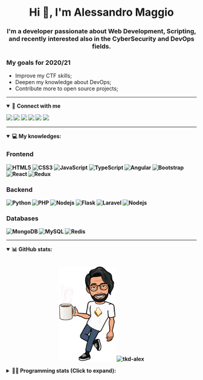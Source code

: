 <h1 align="center">Hi 👋, I'm Alessandro Maggio</h1>
<h3 align="center">I'm a developer passionate about Web Development, Scripting, and recently interested also in the CyberSecurity and DevOps fields.</h3>

### My goals for 2020/21
- Improve my CTF skills;
- Deepen my knowledge about DevOps;
- Contribute more to open source projects;

____

<details open>
<summary>🤝 <b>Connect with me<b></summary>

<p align = "center">

[<img src="https://img.shields.io/badge/twitter-1DA1F2.svg?&style=for-the-badge&logo=twitter&logoColor=white" />](https://twitter.com/TkdAxel)
[<img src ="https://img.shields.io/badge/portfolio-web-%23.svg?&style=for-the-badge&logo=&logoColor=white%22">](https://alessandromaggio.it/)
[<img src ="https://img.shields.io/badge/Telegram-1ca0f1.svg?&style=for-the-badge&logo=Telegram&logoColor=white%22&link=https://t.me/TkdAlex">](https://t.me/TkdAlex/)
[<img src="https://img.shields.io/badge/gmail-c14438.svg?&style=for-the-badge&logo=Gmail&logoColor=white&link=mailto:alex.tkd.alex@gmail.com"/>](mailto:alex.tkd.alex@gmail.com)
[<img src="https://img.shields.io/badge/linkedin-0077B5.svg?&style=for-the-badge&logo=linkedin&logoColor=white" />](https://www.linkedin.com/in/aalessandromaggio/)
[<img src = "https://img.shields.io/badge/instagram-E4405F.svg?&style=for-the-badge&logo=instagram&logoColor=white">](https://www.instagram.com/tkd_alex/)
<!--- [![Visits Badge](https://badges.pufler.dev/visits/tkd-alex/tkd-alex?style=for-the-badge&color=blue)](https://github.com/tkd-alex/tkd-alex) -->

</p>

</details>

---

<details open>
<summary>💻 <b>My knowledges</b>: </summary>

### Frontend
![HTML5](https://img.shields.io/badge/-HTML5-E34F26.svg?style=for-the-badge&logo=html5&logoColor=ffffff)
![CSS3](https://img.shields.io/badge/-CSS3-1572B6.svg?style=for-the-badge&logo=css3)
![JavaScript](https://img.shields.io/badge/-JavaScript-282C34?style=for-the-badge&logo=javascript)
![TypeScript](https://img.shields.io/badge/-TypeScript-007ACC?style=for-the-badge&logo=typescript)
![Angular](https://img.shields.io/badge/-Angular-DD0031?style=for-the-badge&logo=angular)
![Bootstrap](https://img.shields.io/badge/-Bootstrap-563D7C.svg?style=for-the-badge&logo=bootstrap)
![React](https://img.shields.io/badge/-React-282C34.svg?style=for-the-badge&logo=react&logoColor=ffffff)
![Redux](https://img.shields.io/badge/-Redux-764ABC.svg?style=for-the-badge&logo=redux)

### Backend
![Python](https://img.shields.io/badge/-Python-3776AB.svg?style=for-the-badge&logo=Python&logoColor=ffffff)
![PHP](https://img.shields.io/badge/-PHP-777BB4.svg?style=for-the-badge&logo=PHP&logoColor=ffffff)
![Nodejs](https://img.shields.io/badge/-Bash-4EAA25.svg?style=for-the-badge&logo=gnu-bash&logoColor=ffffff)
![Flask](https://img.shields.io/badge/-Flask-282C34.svg?style=for-the-badge&logo=flask)
![Laravel](https://img.shields.io/badge/-Laravel-FF2D20.svg?style=for-the-badge&logo=laravel&logoColor=ffffff)
![Nodejs](https://img.shields.io/badge/-Nodejs-339933.svg?style=for-the-badge&logo=Node.js&logoColor=ffffff)

### Databases
![MongoDB](https://img.shields.io/badge/-MongoDB-47A248?style=for-the-badge&logo=mongodb&logoColor=ffffff)
![MySQL](https://img.shields.io/badge/-MySQL-4479A1?style=for-the-badge&logo=mysql&logoColor=ffffff)
![Redis](https://img.shields.io/badge/-Redis-DC382D?style=for-the-badge&logo=Redis&logoColor=ffffff)

</details>

---

<details open>
 <summary>📊 <b>GitHub stats</b>: </summary>

<br>

<p align = "center">
    <img src="https://raw.githubusercontent.com/Tkd-Alex/tkd-alex/master/images/321517cd-ff68-41a7-b0d1-e765680568a7-8b6448d9-c944-4146-b633-adbdd25cb471-v1.png" height="250" />
    <img src="https://github-readme-stats.vercel.app/api?username=tkd-alex&show_icons=true&count_private=true&hide_border=true&line_height=25" alt="tkd-alex">
</p>

</design>

<details>
 <summary>👨‍💻 <b>Programming stats (Click to expand)</b>: </summary>
 
<!--START_SECTION:waka-->
**I'm an Early 🐤** 

```text
🌞 Morning    359 commits    █████░░░░░░░░░░░░░░░░░░░░   22.31% 
🌆 Daytime    653 commits    ██████████░░░░░░░░░░░░░░░   40.58% 
🌃 Evening    555 commits    ████████░░░░░░░░░░░░░░░░░   34.49% 
🌙 Night      42 commits     ░░░░░░░░░░░░░░░░░░░░░░░░░   2.61%

```
📅 **I'm Most Productive on Wednesday** 

```text
Monday       243 commits    ███░░░░░░░░░░░░░░░░░░░░░░   15.1% 
Tuesday      277 commits    ████░░░░░░░░░░░░░░░░░░░░░   17.22% 
Wednesday    326 commits    █████░░░░░░░░░░░░░░░░░░░░   20.26% 
Thursday     242 commits    ███░░░░░░░░░░░░░░░░░░░░░░   15.04% 
Friday       261 commits    ████░░░░░░░░░░░░░░░░░░░░░   16.22% 
Saturday     124 commits    ██░░░░░░░░░░░░░░░░░░░░░░░   7.71% 
Sunday       136 commits    ██░░░░░░░░░░░░░░░░░░░░░░░   8.45%

```


📊 **This Week I Spent My Time On** 

```text
⌚︎ Time Zone: Europe/Rome

💬 Programming Languages: 
Java                     8 hrs 12 mins       ████████░░░░░░░░░░░░░░░░░   33.24% 
Python                   5 hrs 52 mins       ██████░░░░░░░░░░░░░░░░░░░   23.8% 
JavaScript               3 hrs 47 mins       ███░░░░░░░░░░░░░░░░░░░░░░   15.36% 
HTML                     2 hrs 33 mins       ██░░░░░░░░░░░░░░░░░░░░░░░   10.4% 
PHP                      1 hr 51 mins        ██░░░░░░░░░░░░░░░░░░░░░░░   7.5%

🔥 Editors: 
VS Code                  14 hrs 25 mins      ██████████████░░░░░░░░░░░   58.44% 
Android Studio           9 hrs 23 mins       █████████░░░░░░░░░░░░░░░░   38.08% 
Sublime Text             51 mins             ░░░░░░░░░░░░░░░░░░░░░░░░░   3.48%

🐱‍💻 Projects: 
myStore                  12 hrs 46 mins      █████████████░░░░░░░░░░░░   51.75% 
Parental Control         9 hrs 13 mins       █████████░░░░░░░░░░░░░░░░   37.41% 
awsuite                  1 hr 9 mins         █░░░░░░░░░░░░░░░░░░░░░░░░   4.69% 
OnlyFans-Automation      36 mins             ░░░░░░░░░░░░░░░░░░░░░░░░░   2.43% 
Unknown Project          35 mins             ░░░░░░░░░░░░░░░░░░░░░░░░░   2.43%

💻 Operating System: 
Linux                    24 hrs 40 mins      █████████████████████████   100.0%

```

**I Mostly Code in Python** 

```text
Python                   29 repos            ██████████░░░░░░░░░░░░░░░   39.73% 
JavaScript               12 repos            ████░░░░░░░░░░░░░░░░░░░░░   16.44% 
CSS                      6 repos             ██░░░░░░░░░░░░░░░░░░░░░░░   8.22% 
PHP                      5 repos             █░░░░░░░░░░░░░░░░░░░░░░░░   6.85% 
HTML                     5 repos             █░░░░░░░░░░░░░░░░░░░░░░░░   6.85%

```



 Last Updated on 30/10/2021
<!--END_SECTION:waka-->

</details>
